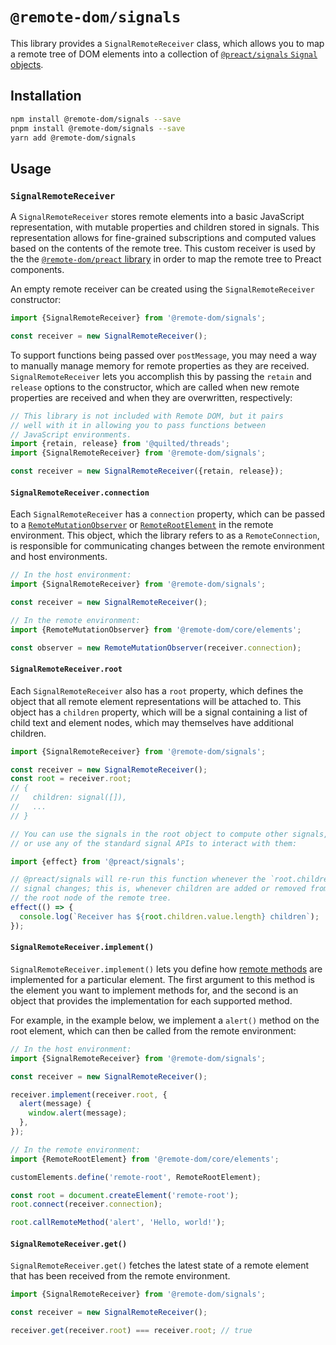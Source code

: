 # `@remote-dom/signals`

This library provides a `SignalRemoteReceiver` class, which allows you to map a remote tree of DOM elements into a collection of [`@preact/signals` `Signal` objects](https://preactjs.com/guide/v10/signals/).

## Installation

```sh
npm install @remote-dom/signals --save
pnpm install @remote-dom/signals --save
yarn add @remote-dom/signals
```

## Usage

### `SignalRemoteReceiver`

A `SignalRemoteReceiver` stores remote elements into a basic JavaScript representation, with mutable properties and children stored in signals. This representation allows for fine-grained subscriptions and computed values based on the contents of the remote tree. This custom receiver is used by the the [`@remote-dom/preact` library](https://github.com/Shopify/remote-dom/blob/main/packages/preact#remoterenderer) in order to map the remote tree to Preact components.

An empty remote receiver can be created using the `SignalRemoteReceiver` constructor:

```ts
import {SignalRemoteReceiver} from '@remote-dom/signals';

const receiver = new SignalRemoteReceiver();
```

To support functions being passed over `postMessage`, you may need a way to manually manage memory for remote properties as they are received. `SignalRemoteReceiver` lets you accomplish this by passing the `retain` and `release` options to the constructor, which are called when new remote properties are received and when they are overwritten, respectively:

```ts
// This library is not included with Remote DOM, but it pairs
// well with it in allowing you to pass functions between
// JavaScript environments.
import {retain, release} from '@quilted/threads';
import {SignalRemoteReceiver} from '@remote-dom/signals';

const receiver = new SignalRemoteReceiver({retain, release});
```

#### `SignalRemoteReceiver.connection`

Each `SignalRemoteReceiver` has a `connection` property, which can be passed to a [`RemoteMutationObserver`](/packages/core/README.md#remotemutationobserver) or [`RemoteRootElement`](/packages/core/README.md#remoterootelement) in the remote environment. This object, which the library refers to as a `RemoteConnection`, is responsible for communicating changes between the remote environment and host environments.

```ts
// In the host environment:
import {SignalRemoteReceiver} from '@remote-dom/signals';

const receiver = new SignalRemoteReceiver();

// In the remote environment:
import {RemoteMutationObserver} from '@remote-dom/core/elements';

const observer = new RemoteMutationObserver(receiver.connection);
```

#### `SignalRemoteReceiver.root`

Each `SignalRemoteReceiver` also has a `root` property, which defines the object that all remote element representations will be attached to. This object has a `children` property, which will be a signal containing a list of child text and element nodes, which may themselves have additional children.

```ts
import {SignalRemoteReceiver} from '@remote-dom/signals';

const receiver = new SignalRemoteReceiver();
const root = receiver.root;
// {
//   children: signal([]),
//   ...
// }

// You can use the signals in the root object to compute other signals,
// or use any of the standard signal APIs to interact with them:

import {effect} from '@preact/signals';

// @preact/signals will re-run this function whenever the `root.children.value`
// signal changes; this is, whenever children are added or removed from
// the root node of the remote tree.
effect(() => {
  console.log(`Receiver has ${root.children.value.length} children`);
});
```

#### `SignalRemoteReceiver.implement()`

`SignalRemoteReceiver.implement()` lets you define how [remote methods](/packages/core/README.md#remote-methods) are implemented for a particular element. The first argument to this method is the element you want to implement methods for, and the second is an object that provides the implementation for each supported method.

For example, in the example below, we implement a `alert()` method on the root element, which can then be called from the remote environment:

```ts
// In the host environment:
import {SignalRemoteReceiver} from '@remote-dom/signals';

const receiver = new SignalRemoteReceiver();

receiver.implement(receiver.root, {
  alert(message) {
    window.alert(message);
  },
});

// In the remote environment:
import {RemoteRootElement} from '@remote-dom/core/elements';

customElements.define('remote-root', RemoteRootElement);

const root = document.createElement('remote-root');
root.connect(receiver.connection);

root.callRemoteMethod('alert', 'Hello, world!');
```

#### `SignalRemoteReceiver.get()`

`SignalRemoteReceiver.get()` fetches the latest state of a remote element that has been received from the remote environment.

```ts
import {SignalRemoteReceiver} from '@remote-dom/signals';

const receiver = new SignalRemoteReceiver();

receiver.get(receiver.root) === receiver.root; // true
```

